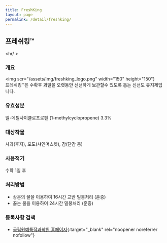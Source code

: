 ```yaml
---
title: FreshKing
layout: page
permalink: /detail/freshking/
---
```



## 프레쉬킹&trade;
<hr/ >

### 개요
<img scr="/assets/img/freshking_logo.png" width="150" height="150")<br>
프레쉬킹&trade;은 수확후 과일을 오랫동안 신선하게 보관할수 있도록 돕는 신선도 유지제입니다.

### 유효성분

일-메틸사이클로프로펜 (1-methylcyclopropene) 3.3%

### 대상작물

사과(후지), 포도(샤인머스켓), 감(단감 등)

### 사용적기

수확 1일 후

### 처리방법

- 상온의 물을 이용하여 16시간 교반 밀봉처리 (훈증)
- 끓는 물을 이용하여 24시간 밀봉처리 (훈증)

###  등록사항 검색
- [국립원예특작과학원 홈페이지](https://www.nihhs.go.kr/usr/farmer/selectPesticideList.do?pestiBrandName=%22%ED%94%84%EB%A0%88%EC%89%AC%ED%82%B9%22 "국립원예특작과학원 홈페이지"){:target="_blank" rel="noopener noreferrer nofollow"}
